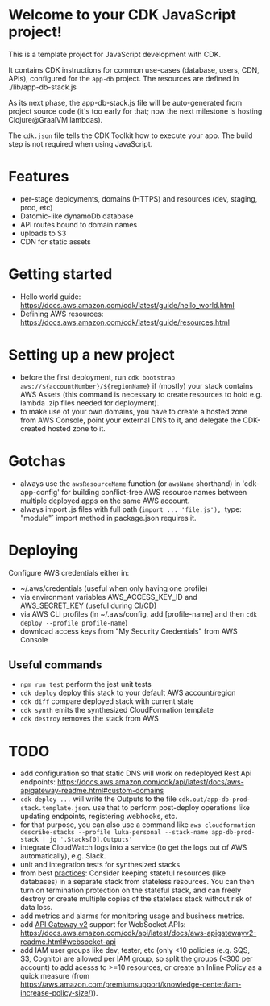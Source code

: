 # Welcome to your CDK JavaScript project!

This is a template project for JavaScript development with CDK.

It contains CDK instructions for common use-cases (database, users, CDN, APIs), configured for the `app-db` project. The resources are defined in ./lib/app-db-stack.js

As its next phase, the app-db-stack.js file will be auto-generated from project source code (it's too early for that; now the next milestone is hosting Clojure@GraalVM lambdas).

The `cdk.json` file tells the CDK Toolkit how to execute your app. The build step is not required when using JavaScript.

# Features

 * per-stage deployments, domains (HTTPS) and resources (dev, staging, prod, etc)
 * Datomic-like dynamoDb database
 * API routes bound to domain names
 * uploads to S3
 * CDN for static assets

# Getting started

 * Hello world guide: https://docs.aws.amazon.com/cdk/latest/guide/hello_world.html
 * Defining AWS resources: https://docs.aws.amazon.com/cdk/latest/guide/resources.html
 
# Setting up a new project

 * before the first deployment, run `cdk bootstrap aws://${accountNumber}/${regionName}` if (mostly) your stack contains AWS Assets (this command is necessary to create resources to hold e.g. lambda .zip files needed for deployment).
 * to make use of your own domains, you have to create a hosted zone from AWS Console, point your external DNS to it, and delegate the CDK-created hosted zone to it.

# Gotchas

 * always use the `awsResourceName` function (or `awsName` shorthand) in 'cdk-app-config' for building conflict-free AWS resource names between multiple deployed apps on the same AWS account.
 * always import .js files with full path (`import ... 'file.js'), `type: "module"` import method in package.json requires it.

# Deploying

Configure AWS credentials either in:
 * ~/.aws/credentials (useful when only having one profile)
 * via environment variables AWS_ACCESS_KEY_ID and AWS_SECRET_KEY (useful during CI/CD)
 * via AWS CLI profiles (in ~/.aws/config, add [profile-name] and then `cdk deploy --profile profile-name`)
 * download access keys from "My Security Credentials" from AWS Console

## Useful commands

 * `npm run test`         perform the jest unit tests
 * `cdk deploy`           deploy this stack to your default AWS account/region
 * `cdk diff`             compare deployed stack with current state
 * `cdk synth`            emits the synthesized CloudFormation template
 * `cdk destroy`          removes the stack from AWS

# TODO

 * add configuration so that static DNS will work on redeployed Rest Api endpoints: https://docs.aws.amazon.com/cdk/api/latest/docs/aws-apigateway-readme.html#custom-domains
 * `cdk deploy ...` will write the Outputs to the file `cdk.out/app-db-prod-stack.template.json`. use that to perform post-deploy operations like updating endpoints, registering webhooks, etc.
 * for that purpose, you can also use a command like `aws cloudformation describe-stacks --profile luka-personal --stack-name app-db-prod-stack | jq '.Stacks[0].Outputs'`
 * integrate CloudWatch logs into a service (to get the logs out of AWS automatically), e.g. Slack.
 * unit and integration tests for synthesized stacks
 * from best [practices](https://docs.aws.amazon.com/cdk/latest/guide/best-practices.html): Consider keeping stateful resources (like databases) in a separate stack from stateless resources. You can then turn on termination protection on the stateful stack, and can freely destroy or create multiple copies of the stateless stack without risk of data loss.
 * add metrics and alarms for monitoring usage and business metrics.
 * add [API Gateway v2](https://docs.aws.amazon.com/AWSCloudFormation/latest/UserGuide/AWS_ApiGatewayV2.html) support for WebSocket APIs: https://docs.aws.amazon.com/cdk/api/latest/docs/aws-apigatewayv2-readme.html#websocket-api
 * add IAM user groups like dev, tester, etc (only <10 policies (e.g. SQS, S3, Cognito) are allowed per IAM group, so split the groups (<300 per account) to add acesss to >=10 resources, or create an Inline Policy as a quick measure (from https://aws.amazon.com/premiumsupport/knowledge-center/iam-increase-policy-size/)).
